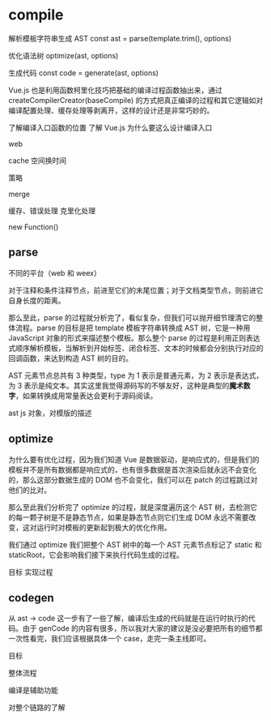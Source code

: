 # compile

解析模板字符串生成 AST
const ast = parse(template.trim(), options)

优化语法树
optimize(ast, options)

生成代码
const code = generate(ast, options)

Vue.js 也是利用函数柯里化技巧把基础的编译过程函数抽出来，通过 createCompilerCreator(baseCompile) 的方式把真正编译的过程和其它逻辑如对编译配置处理、缓存处理等剥离开，这样的设计还是非常巧妙的。

了解编译入口函数的位置
了解 Vue.js 为什么要这么设计编译入口

web

cache 空间换时间

策略

merge

缓存、错误处理
克里化处理

new Function()

## parse

不同的平台（web 和 weex）

对于注释和条件注释节点，前进至它们的末尾位置；对于文档类型节点，则前进它自身长度的距离。

那么至此，parse 的过程就分析完了，看似复杂，但我们可以抛开细节理清它的整体流程。parse 的目标是把 template 模板字符串转换成 AST 树，它是一种用 JavaScript 对象的形式来描述整个模板。那么整个 parse 的过程是利用正则表达式顺序解析模板，当解析到开始标签、闭合标签、文本的时候都会分别执行对应的回调函数，来达到构造 AST 树的目的。

AST 元素节点总共有 3 种类型，type 为 1 表示是普通元素，为 2 表示是表达式，为 3 表示是纯文本。其实这里我觉得源码写的不够友好，这种是典型的**魔术数字**，如果转换成用常量表达会更利于源码阅读。

ast js 对象，对模版的描述

## optimize

为什么要有优化过程，因为我们知道 Vue 是数据驱动，是响应式的，但是我们的模板并不是所有数据都是响应式的，也有很多数据是首次渲染后就永远不会变化的，那么这部分数据生成的 DOM 也不会变化，我们可以在 patch 的过程跳过对他们的比对。

那么至此我们分析完了 optimize 的过程，就是深度遍历这个 AST 树，去检测它的每一颗子树是不是静态节点，如果是静态节点则它们生成 DOM 永远不需要改变，这对运行时对模板的更新起到极大的优化作用。

我们通过 optimize 我们把整个 AST 树中的每一个 AST 元素节点标记了 static 和 staticRoot，它会影响我们接下来执行代码生成的过程。

目标
实现过程

## codegen

从 ast -> code 这一步有了一些了解，编译后生成的代码就是在运行时执行的代码。由于 genCode 的内容有很多，所以我对大家的建议是没必要把所有的细节都一次性看完，我们应该根据具体一个 case，走完一条主线即可。

目标

整体流程

编译是辅助功能

对整个链路的了解

